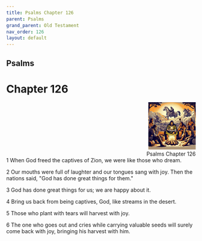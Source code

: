 ```yaml
---
title: Psalms Chapter 126
parent: Psalms
grand_parent: Old Testament
nav_order: 126
layout: default
---
```


## Psalms

# Chapter 126

<div style="clear: both; text-align: right;">
    <img src="/assets/Image/Psalms/500/126.jpg" alt="Psalms Chapter 126" class="chapter-image" style="max-width: 25%; height: auto;"/>
    <figcaption style="font-size: 14px;">Psalms Chapter 126</figcaption>
</div>
1 When God freed the captives of Zion, we were like those who dream.

2 Our mouths were full of laughter and our tongues sang with joy. Then the nations said, "God has done great things for them."

3 God has done great things for us; we are happy about it.

4 Bring us back from being captives, God, like streams in the desert.

5 Those who plant with tears will harvest with joy.

6 The one who goes out and cries while carrying valuable seeds will surely come back with joy, bringing his harvest with him.


